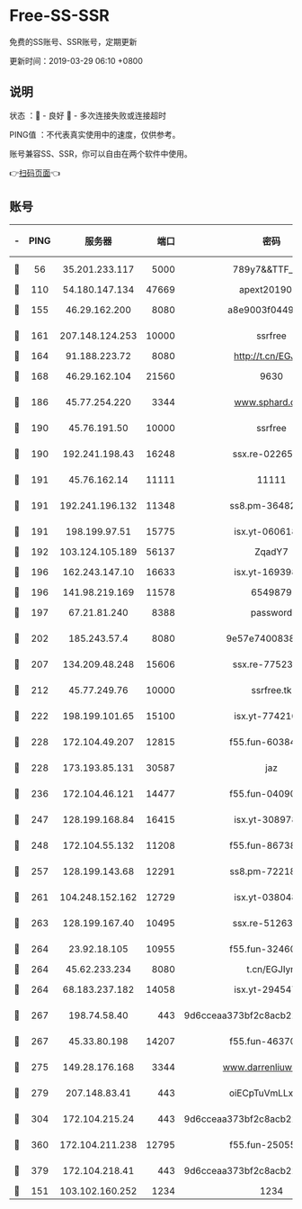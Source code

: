 # Free-SS-SSR

免费的SS账号、SSR账号，定期更新

更新时间：2019-03-29 06:10 +0800

## 说明

状态     ：🙂 - 良好 🙁 - 多次连接失败或连接超时

PING值   ：不代表真实使用中的速度，仅供参考。

账号兼容SS、SSR，你可以自由在两个软件中使用。

👉[扫码页面](https://liesauer.github.io/Free-SS-SSR/)👈

## 账号

|-|PING|服务器|端口|密码|加密方式|区域|
|:----:|:----:|:-----:|-----:|:----:|:----:|:----:|
|🙂|56|35.201.233.117|5000|789y7&&TTF_+><|aes-256-cfb|US|
|🙂|110|54.180.147.134|47669|apext2019001|chacha20|KR|
|🙂|155|46.29.162.200|8080|a8e9003f0449cea5|chacha20-ietf|RU|
|🙂|161|207.148.124.253|10000|ssrfree|aes-256-cfb|SG|
|🙂|164|91.188.223.72|8080|http://t.cn/EGJIyrl|rc4-md5|RU|
|🙂|168|46.29.162.104|21560|9630|aes-128-ctr|RU|
|🙂|186|45.77.254.220|3344|www.sphard.com|aes-256-cfb|SG|
|🙂|190|45.76.191.50|10000|ssrfree|aes-256-cfb|SG|
|🙂|190|192.241.198.43|16248|ssx.re-02265507|aes-256-cfb|US|
|🙂|191|45.76.162.14|11111|11111|aes-256-cfb|SG|
|🙂|191|192.241.196.132|11348|ss8.pm-36482567|aes-256-cfb|US|
|🙂|191|198.199.97.51|15775|isx.yt-06061860|aes-256-cfb|US|
|🙂|192|103.124.105.189|56137|ZqadY7|chacha20|US|
|🙂|196|162.243.147.10|16633|isx.yt-16939804|aes-256-cfb|US|
|🙂|196|141.98.219.169|11578|6549879|chacha20|US|
|🙂|197|67.21.81.240|8388|password|aes-256-cfb|US|
|🙂|202|185.243.57.4|8080|9e57e7400838a01e|chacha20-ietf|US|
|🙂|207|134.209.48.248|15606|ssx.re-77523677|aes-256-cfb|US|
|🙂|212|45.77.249.76|10000|ssrfree.tk|aes-256-cfb|SG|
|🙂|222|198.199.101.65|15100|isx.yt-77421090|aes-256-cfb|US|
|🙂|228|172.104.49.207|12815|f55.fun-60384843|aes-256-cfb|SG|
|🙂|228|173.193.85.131|30587|jaz|aes-256-cfb|US|
|🙂|236|172.104.46.121|14477|f55.fun-04090442|aes-256-cfb|SG|
|🙂|247|128.199.168.84|16415|isx.yt-30897895|aes-256-cfb|SG|
|🙂|248|172.104.55.132|11208|f55.fun-86738977|aes-256-cfb|SG|
|🙂|257|128.199.143.68|12291|ss8.pm-72218941|aes-256-cfb|SG|
|🙂|261|104.248.152.162|12729|isx.yt-03804841|aes-256-cfb|SG|
|🙂|263|128.199.167.40|10495|ssx.re-51263032|aes-256-cfb|SG|
|🙂|264|23.92.18.105|10955|f55.fun-32460118|aes-256-cfb|US|
|🙂|264|45.62.233.234|8080|t.cn/EGJIyrl|rc4-md5|CA|
|🙂|264|68.183.237.182|14058|isx.yt-29454762|aes-256-cfb|SG|
|🙂|267|198.74.58.40|443|9d6cceaa373bf2c8acb22e60b6a58be6|aes-256-cfb|US|
|🙂|267|45.33.80.198|14207|f55.fun-46370894|aes-256-cfb|US|
|🙂|275|149.28.176.168|3344|www.darrenliuwei.com|aes-256-cfb|AU|
|🙂|279|207.148.83.41|443|oiECpTuVmLLxk4Ts|aes-256-cfb|AU|
|🙂|304|172.104.215.24|443|9d6cceaa373bf2c8acb22e60b6a58be6|aes-256-cfb|US|
|🙂|360|172.104.211.238|12795|f55.fun-25055177|aes-256-cfb|US|
|🙂|379|172.104.218.41|443|9d6cceaa373bf2c8acb22e60b6a58be6|aes-256-cfb|US|
|🙂|151|103.102.160.252|1234|1234|rc4-md5|JP|
